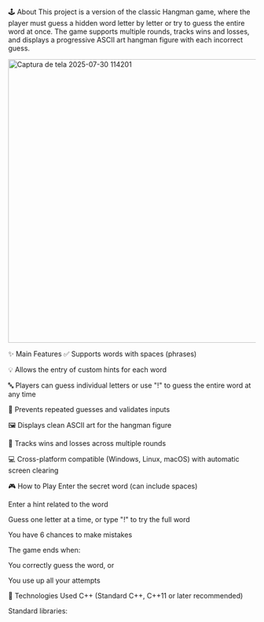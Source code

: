 🕹️ About
This project is a version of the classic Hangman game, where the player must guess a hidden word letter by letter or try to guess the entire word at once. The game supports multiple rounds, tracks wins and losses, and displays a progressive ASCII art hangman figure with each incorrect guess.

<img width="1072" height="577" alt="Captura de tela 2025-07-30 114201" src="https://github.com/user-attachments/assets/03abad3f-97cd-4e61-b93f-3b13658e858c" />

✨ Main Features
✅ Supports words with spaces (phrases)

💡 Allows the entry of custom hints for each word

🔤 Players can guess individual letters or use "!" to guess the entire word at any time

🔁 Prevents repeated guesses and validates inputs

🖼️ Displays clean ASCII art for the hangman figure

🧮 Tracks wins and losses across multiple rounds

💻 Cross-platform compatible (Windows, Linux, macOS) with automatic screen clearing

🎮 How to Play
Enter the secret word (can include spaces)

Enter a hint related to the word

Guess one letter at a time, or type "!" to try the full word

You have 6 chances to make mistakes

The game ends when:

You correctly guess the word, or

You use up all your attempts

🧪 Technologies Used
C++ (Standard C++, C++11 or later recommended)

Standard libraries:

<iostream>

<string>

<vector>

<algorithm>

<cctype>

